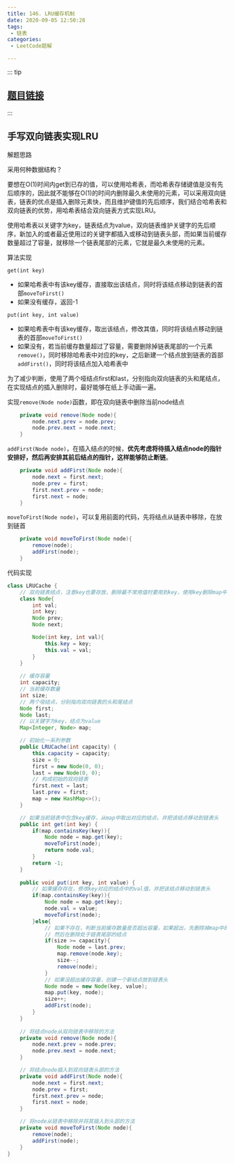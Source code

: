```yaml
---
title: 146. LRU缓存机制
date: 2020-09-05 12:50:28
tags:
 - 链表
categories:
 - LeetCode题解

---
```


::: tip

## [题目链接](https://leetcode-cn.com/problems/lru-cache/)

:::

## 手写双向链表实现LRU

解题思路

采用何种数据结构？

要想在O(1)时间内get到已存的值，可以使用哈希表，而哈希表存储键值是没有先后顺序的，因此就不能够在O(1)的时间内删除最久未使用的元素，可以采用双向链表，链表的优点是插入删除元素快，而且维护键值的先后顺序，我们结合哈希表和双向链表的优势，用哈希表结合双向链表方式实现LRU。

使用哈希表以关键字为key，链表结点为value，双向链表维护关键字的先后顺序，新加入的或者最近使用过的关键字都插入或移动到链表头部，而如果当前缓存数量超过了容量，就移除一个链表尾部的元素，它就是最久未使用的元素。

算法实现

`get(int key)`

- 如果哈希表中有该key缓存，直接取出该结点，同时将该结点移动到链表的首部`moveToFirst()`
- 如果没有缓存，返回-1

`put(int key, int value)`

- 如果哈希表中有该key缓存，取出该结点，修改其值，同时将该结点移动到链表的首部`moveToFirst()`
- 如果没有，若当前缓存数量超过了容量，需要删除掉链表尾部的一个元素`remove()`，同时移除哈希表中对应的key，之后新建一个结点放到链表的首部`addFirst()`，同时将该结点加入哈希表中

为了减少判断，使用了两个哑结点first和last，分别指向双向链表的头和尾结点，在实现结点的插入删除时，最好能够在纸上手动画一遍。

实现`remove(Node node)`函数，即在双向链表中删除当前node结点

```java
    private void remove(Node node){
        node.next.prev = node.prev;
        node.prev.next = node.next;
    }
```

`addFirst(Node node)`，在插入结点的时候，**优先考虑将待插入结点node的指针安排好，然后再安排其前后结点的指针，这样能够防止断链**。

```java
    private void addFirst(Node node){
        node.next = first.next;
        node.prev = first;
        first.next.prev = node;
        first.next = node;
    }
```

`moveToFirst(Node node)`，可以复用前面的代码，先将结点从链表中移除，在放到链首

```java
	private void moveToFirst(Node node){
        remove(node);
        addFirst(node);
    }
```

代码实现

```java
class LRUCache {
    // 双向链表结点，注意key也要存放，删除最不常用值时要用到key，使用key删除map中的记录
    class Node{
        int val;
        int key;
        Node prev;
        Node next;

        Node(int key, int val){
            this.key = key;
            this.val = val;
        }
    }
 
    // 缓存容量
    int capacity;
    // 当前缓存数量
    int size;
    // 两个哑结点，分别指向双向链表的头和尾结点
    Node first;
    Node last;
    // 以关键字为key，结点为value
    Map<Integer, Node> map;

    // 初始化一系列参数
    public LRUCache(int capacity) {
        this.capacity = capacity;
        size = 0;
        first = new Node(0, 0);
        last = new Node(0, 0);
        // 构成初始的双向链表
        first.next = last;
        last.prev = first;
        map = new HashMap<>();
    }

    // 如果当前链表中包含key缓存，从map中取出对应的结点，并把该结点移动到链表头
    public int get(int key) {
        if(map.containsKey(key)){
            Node node = map.get(key);
            moveToFirst(node);
            return node.val;
        }
        return -1;
    }
    
    public void put(int key, int value) {
        // 如果缓存存在，修改key对应的结点中的val值，并把该结点移动到链表头
        if(map.containsKey(key)){
            Node node = map.get(key);
            node.val = value;
            moveToFirst(node);
        }else{
            // 如果不存在，判断当前缓存数量是否超出容量，如果超出，先删除掉map中的记录
            // 然后在删除处于链表尾部的结点
            if(size >= capacity){
                Node node = last.prev;
                map.remove(node.key);
                size--;
                remove(node);
            }
            // 如果没超出缓存容量，创建一个新结点放到链表头
            Node node = new Node(key, value);
            map.put(key, node);
            size++;
            addFirst(node);
        }
    }
	
    // 将结点node从双向链表中移除的方法
    private void remove(Node node){
        node.next.prev = node.prev;
        node.prev.next = node.next;
    }

    // 将结点node插入到双向链表头部的方法
    private void addFirst(Node node){
        node.next = first.next;
        node.prev = first;
        first.next.prev = node;
        first.next = node;
    }

    // 将node从链表中移除并将其插入到头部的方法
    private void moveToFirst(Node node){
        remove(node);
        addFirst(node);
    }
}
```

